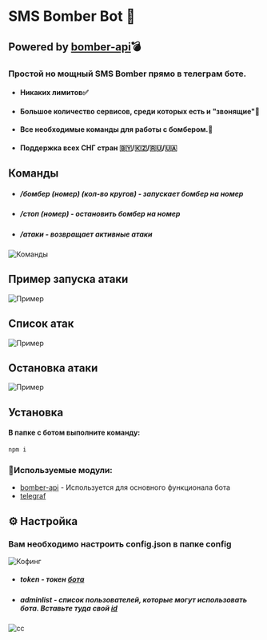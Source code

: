 # SMS Bomber Bot 🧨
## Powered by [bomber-api](https://github.com/shketov/bomber-api)💣

### Простой но мощный SMS Bomber прямо в телеграм боте. 

- #### Никаких лимитов✅
- #### Большое количество сервисов, среди которых есть и "звонящие"📲
- #### Все необходимые команды для работы с бомбером.📃
- #### Поддержка всех СНГ стран 🇧🇾/🇰🇿/🇷🇺/🇺🇦

## Команды

- ##### /бомбер (номер) (кол-во кругов) - запускает бомбер на номер
- ##### /стоп (номер) - остановить бомбер на номер
- ##### /атаки - возвращает активные атаки

![Команды](https://i.imgur.com/P05D7KY.png)

## Пример запуска атаки

![Пример](https://i.imgur.com/I3ovbAv.png)

## Список атак

![Пример](https://i.imgur.com/oWmKQ17.png)

## Остановка атаки 

![Пример](https://i.imgur.com/ise0zEe.png)

## Установка

#### В папке с ботом выполните команду:

```sh
npm i
```

### 📑Используемые модули:

- [bomber-api](https://github.com/shketov/bomber-api) - Используется для основного функционала бота
- [telegraf](https://github.com/telegraf/telegraf)

## ⚙ Настройка

### Вам необходимо настроить config.json в папке config

![Кофинг](https://i.imgur.com/jLdlkdY.png)

- ##### token - токен [бота](https://t.me/botfather)
- ##### adminlist - список пользователей, которые могут использовать бота.  Вставьте туда свой [id](https://t,me/@getmyid_bot)

![сс](https://i.imgur.com/Uvi7vbb.png)

